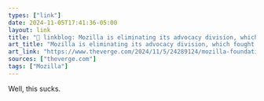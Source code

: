 ```yaml
---
types: ["link"]
date: 2024-11-05T17:41:36-05:00
layout: link
title: "🔗 linkblog: Mozilla is eliminating its advocacy division, which fought for a free and open web'"
art_title: "Mozilla is eliminating its advocacy division, which fought for a free and open web"
art_link: "https://www.theverge.com/2024/11/5/24289124/mozilla-foundation-layoffs-advocacy-global-programs"
sources: ["theverge.com"]
tags: ["Mozilla"]
---
```

Well, this sucks.
